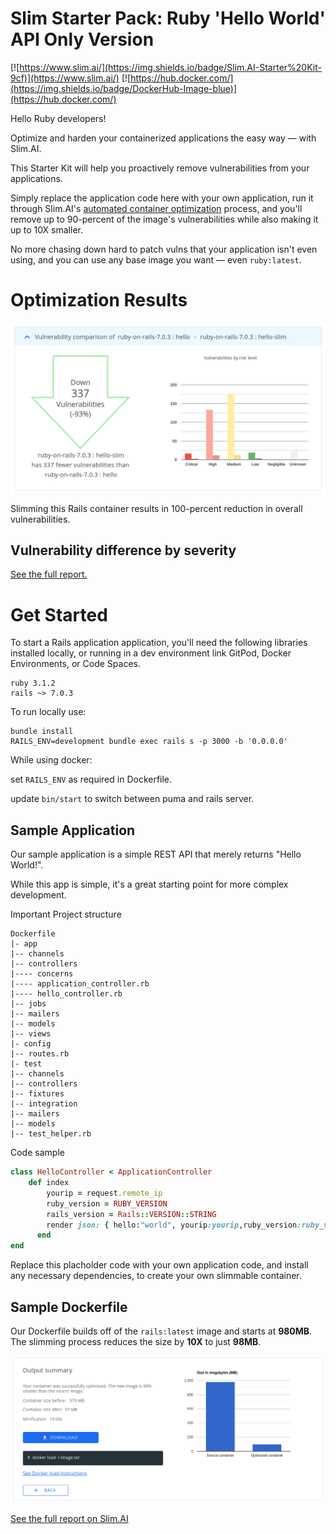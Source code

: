 # Slim Starter Pack: Ruby 'Hello World' API Only Version
[![https://www.slim.ai/](https://img.shields.io/badge/Slim.AI-Starter%20Kit-9cf)](https://www.slim.ai/)
[![https://hub.docker.com/](https://img.shields.io/badge/DockerHub-Image-blue)](https://hub.docker.com/)

Hello Ruby developers! 

Optimize and harden your containerized applications the easy way — with Slim.AI. 

This Starter Kit will help you proactively remove vulnerabilities from your applications. 

Simply replace the application code here with your own application, run it through Slim.AI's [automated container optimization](https://www.slim.ai/docs/optimization) process, and you'll remove up to 90-percent of the image's vulnerabilities while also making it up to 10X smaller. 

No more chasing down hard to patch vulns that your application isn't even using, and you can use any base image you want — even `ruby:latest`. 

# Optimization Results
![Result of optimized Rails image](results.png)

Slimming this Rails container results in 100-percent reduction in overall vulnerabilities. 

## Vulnerability difference by severity 

[See the full report.](https://www.slim.ai/starter-kits/ruby)

# Get Started
To start a Rails application application, you'll need the following libraries installed locally, or running in a dev environment link GitPod, Docker Environments, or Code Spaces. 


``` 
ruby 3.1.2
rails ~> 7.0.3
```

To run locally use:
```
bundle install
RAILS_ENV=development bundle exec rails s -p 3000 -b '0.0.0.0'
```
While using docker:

set ```RAILS_ENV``` as required in Dockerfile.

update ```bin/start``` to switch between puma and rails server.
## Sample Application
Our sample application is a simple REST API that merely returns "Hello World!".

While this app is simple, it's a great starting point for more complex development. 

Important Project structure
```
Dockerfile
|- app
|-- channels
|-- controllers
|---- concerns
|---- application_controller.rb
|---- hello_controller.rb
|-- jobs
|-- mailers
|-- models
|-- views
|- config
|-- routes.rb
|- test
|-- channels
|-- controllers
|-- fixtures
|-- integration
|-- mailers
|-- models
|-- test_helper.rb
```

Code sample
``` ruby 
class HelloController < ApplicationController
    def index
        yourip = request.remote_ip
        ruby_version = RUBY_VERSION
        rails_version = Rails::VERSION::STRING
        render json: { hello:"world", yourip:yourip,ruby_version:ruby_version,rails_version:rails_version }
      end
end
```

Replace this placholder code with your own application code, and install any necessary dependencies, to create your own slimmable container. 

## Sample Dockerfile
Our Dockerfile builds off of the `rails:latest` image and starts at **980MB**. The slimming process reduces the size by **10X** to just **98MB**. 

![Graph of size reduction](results-size.png)

[See the full report on Slim.AI](https://portal.slim.dev/... )